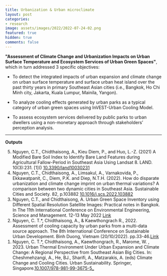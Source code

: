 ```yaml
---
title: Urbanization & Urban microclimate
layout: post
categories:
- research
image: assets/images/2022/2022-07-24-02.png
featured: true
hidden: true
comments: false
---
```


<b>"Assessment of Climate Change and Urbanization Impacts on Urban Surface Temperature and Ecosystem Services of Urban Green Spaces"</b>, which in turn addressed 3 specific objectives: 

* To detect the integrated impacts of urban expansion and climate change on urban surface temperature and surface urban heat island over the past thirty years in primary Southeast Asian cities (i.e., Bangkok, Ho Chi Minh city, Jakarta, Kuala Lumpur, Mainila, Yangon).

* To analyze cooling effects generated by urban parks as a typical category of urban green spaces using InVEST-Urban Cooling Model.

* To assess ecosystem services delivered by public parks to urban dwellers using a non-monetary approach through stakeholders’ perception analysis.


<hr>

<b> Outputs </b>

<ol reversed>

<li> Nguyen, C.T., Chidthaisong, A., Kieu Diem, P., and Huo, L.-Z. (2021) A Modified Bare Soil Index to Identify Bare Land Features during Agricultural Fallow-Period in Southeast Asia Using Landsat 8. LAND. 10(3):231. [1]() <a href="https://doi.org/10.3390/land10030231">10.3390/land10030231</a></li> 

<li> Nguyen, C.T., Chidthaisong, A., Limsakul, A., Varnakovida, P., Ekkawatpanit, C., Diem, P.K. and Diep, N.T.H. (2022). How do disparate urbanization and climate change imprint on urban thermal variations? A comparison between two dynamic cities in Southeast Asia. Sustainable Cities and Society. 82, p.103882 <a href="https://doi.org/10.1016/j.scs.2022.103882">10.1016/j.scs.2022.103882</a></li> 

<li> Nguyen, C.T., and Chidthaisong, A. Urban Green Space Inventory using Different Spatial Resolution Satellite Images: Practical notes in Bangkok. In The 11th International Conference on Environmental Engineering, Science and Management. 12-13 May 2022 <a href="https://www.researchgate.net/publication/360643155_Urban_Green_Space_Inventory_using_Different_Spatial_Resolution_Satellite_Images_Practical_notes_in_Bangkok">Link</a></li> 

<li> Nguyen, C. T.*, Chidthaisong, A., & Kaewthongrach R., 2022. Assessment of cooling capacity by urban parks from a multi-data source approach. The 8th International Conference on Sustainable Urban Development. Binh Duong, Vietnam (20/10/2022). pp.33-46.<a href="https://www.researchgate.net/publication/364621859_Assessment_of_Cooling_Capacity_by_Urban_Parks_Using_a_Multi-data_Source_Approach">Link</a></li> 

<li> Nguyen, C. T.*, Chidthaisong, A., Kaewthongrach, R., Marome, W. , 2023. Urban Thermal Environment Under Urban Expansion and Climate Change: A Regional Perspective from Southeast Asian Big Cities. In: Cheshmehzangi, A., He, BJ., Sharifi, A., Matzarakis, A. (eds) Climate Change and Cooling Cities. Urban Sustainability. Springer, Singapore.<a href="https://doi.org/10.1007/978-981-99-3675-5_9">10.1007/978-981-99-3675-5_</a></li> 

</ol>


